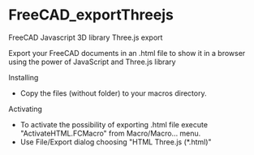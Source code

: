 # FreeCAD_exportThreejs
FreeCAD Javascript 3D library Three.js export

Export your FreeCAD documents in an .html file to show it in a browser using the power of JavaScript and Three.js library


Installing

- Copy the files (without folder) to your macros directory.


Activating

- To activate the possibility of exporting .html file execute "ActivateHTML.FCMacro" from Macro/Macro... menu.
- Use File/Export dialog choosing "HTML Three.js (*.html)"
 
